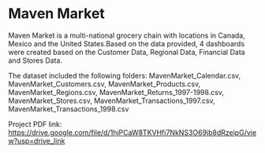 # Maven Market
Maven Market is a multi-national grocery chain with locations in Canada, Mexico and the United States.Based on the data provided, 4 dashboards were created based on the Customer Data, Regional Data, Financial Data and Stores Data.

The dataset included the following folders: MavenMarket_Calendar.csv, MavenMarket_Customers.csv, MavenMarket_Products.csv, MavenMarket_Regions.csv, MavenMarket_Returns_1997-1998.csv, MavenMarket_Stores.csv, MavenMarket_Transactions_1997.csv, MavenMarket_Transactions_1998.csv

Project PDF link: https://drive.google.com/file/d/1hjPCaW8TKVHfi7NkNS3O69jb8dRzeipG/view?usp=drive_link
